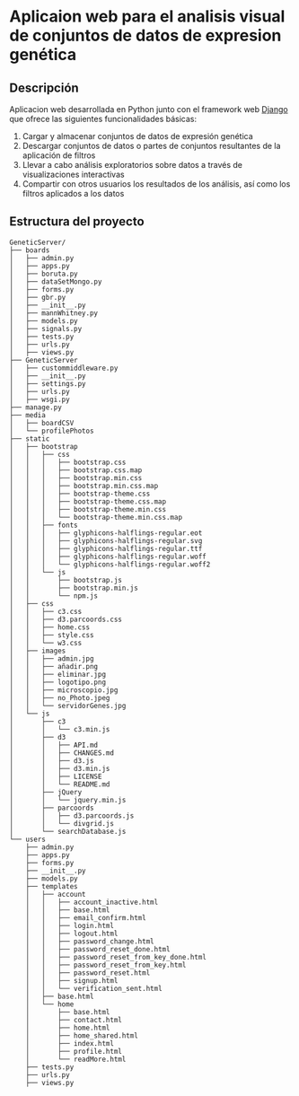 # Aplicaion web para el analisis visual de conjuntos de datos de expresion genética

## Descripción 
Aplicacion web desarrollada en Python junto con el framework web [Django](https://www.djangoproject.com/) que ofrece las siguientes funcionalidades básicas:
1. Cargar y almacenar conjuntos de datos de expresión genética
2. Descargar conjuntos de datos o partes de conjuntos resultantes de la aplicación de filtros
3. Llevar a cabo análisis exploratorios sobre datos a través de visualizaciones interactivas
4. Compartir con otros usuarios los resultados de los análisis, así como los filtros aplicados a los datos

## Estructura del proyecto
```
GeneticServer/
├── boards
│   ├── admin.py
│   ├── apps.py
│   ├── boruta.py
│   ├── dataSetMongo.py
│   ├── forms.py
│   ├── gbr.py
│   ├── __init__.py
│   ├── mannWhitney.py
│   ├── models.py
│   ├── signals.py
│   ├── tests.py
│   ├── urls.py
│   ├── views.py
├── GeneticServer
│   ├── custommiddleware.py
│   ├── __init__.py
│   ├── settings.py
│   ├── urls.py
│   ├── wsgi.py
├── manage.py
├── media
│   ├── boardCSV
│   └── profilePhotos
├── static
│   ├── bootstrap
│   │   ├── css
│   │   │   ├── bootstrap.css
│   │   │   ├── bootstrap.css.map
│   │   │   ├── bootstrap.min.css
│   │   │   ├── bootstrap.min.css.map
│   │   │   ├── bootstrap-theme.css
│   │   │   ├── bootstrap-theme.css.map
│   │   │   ├── bootstrap-theme.min.css
│   │   │   └── bootstrap-theme.min.css.map
│   │   ├── fonts
│   │   │   ├── glyphicons-halflings-regular.eot
│   │   │   ├── glyphicons-halflings-regular.svg
│   │   │   ├── glyphicons-halflings-regular.ttf
│   │   │   ├── glyphicons-halflings-regular.woff
│   │   │   └── glyphicons-halflings-regular.woff2
│   │   └── js
│   │       ├── bootstrap.js
│   │       ├── bootstrap.min.js
│   │       └── npm.js
│   ├── css
│   │   ├── c3.css
│   │   ├── d3.parcoords.css
│   │   ├── home.css
│   │   ├── style.css
│   │   └── w3.css
│   ├── images
│   │   ├── admin.jpg
│   │   ├── añadir.png
│   │   ├── eliminar.jpg
│   │   ├── logotipo.png
│   │   ├── microscopio.jpg
│   │   ├── no_Photo.jpeg
│   │   └── servidorGenes.jpg
│   └── js
│       ├── c3
│       │   └── c3.min.js
│       ├── d3
│       │   ├── API.md
│       │   ├── CHANGES.md
│       │   ├── d3.js
│       │   ├── d3.min.js
│       │   ├── LICENSE
│       │   └── README.md
│       ├── jQuery
│       │   └── jquery.min.js
│       ├── parcoords
│       │   ├── d3.parcoords.js
│       │   └── divgrid.js
│       └── searchDatabase.js
└── users
    ├── admin.py
    ├── apps.py
    ├── forms.py
    ├── __init__.py
    ├── models.py
    ├── templates
    │   ├── account
    │   │   ├── account_inactive.html
    │   │   ├── base.html
    │   │   ├── email_confirm.html
    │   │   ├── login.html
    │   │   ├── logout.html
    │   │   ├── password_change.html
    │   │   ├── password_reset_done.html
    │   │   ├── password_reset_from_key_done.html
    │   │   ├── password_reset_from_key.html
    │   │   ├── password_reset.html
    │   │   ├── signup.html
    │   │   └── verification_sent.html
    │   ├── base.html
    │   └── home
    │       ├── base.html
    │       ├── contact.html
    │       ├── home.html
    │       ├── home_shared.html
    │       ├── index.html
    │       ├── profile.html
    │       └── readMore.html
    ├── tests.py
    ├── urls.py
    ├── views.py
```

